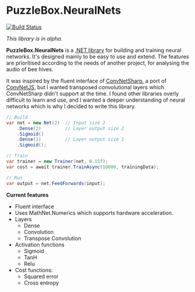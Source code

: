 # PuzzleBox.NeuralNets

[![Build Status](https://dev.azure.com/jasonkstevens/PuzzleBox.NeuralNets/_apis/build/status/JasonKStevens.PuzzleBox.NeuralNets?branchName=master)](https://dev.azure.com/jasonkstevens/PuzzleBox.NeuralNets/_build/latest?definitionId=1&branchName=master)

_This library is in alpha._

**PuzzleBox.NeuralNets** is a [.NET library](https://www.nuget.org/packages/PuzzleBox.NeuralNets/0.1.0) for building and training neural networks.  It's designed mainly to be easy to use and extend.  The features are prioritised according to the needs of another project, for analysing the audio of bee hives.

It was inspired by the fluent interface of [ConvNetSharp](https://github.com/cbovar/ConvNetSharp), a port of [ConvNetJS](https://github.com/karpathy/convnetjs), but I wanted transposed convolutional layers which ConvNetSharp didn't support at the time.  I found other libraries overly difficult to learn and use, and I wanted a deeper understanding of neural networks which is why I decided to write this library.

```c#
// Build
var net = new Net(2)  // Input size 2
    .Dense(2)         // Layer output size 2
    .Sigmoid()
    .Dense(1)         // Layer output size 1
    .Sigmoid();

// Train
var trainer = new Trainer(net, 0.15f);
var cost = await trainer.TrainAsync(10000, trainingData);

// Run
var output = net.FeedForwards(input);
```

**Current features**

* Fluent interface
* Uses MathNet.Numerics which supports hardware acceleration.
* Layers
  * Dense
  * Convolution
  * Transpose Convolution
* Activation functions
  * Sigmoid
  * TanH
  * Relu
* Cost functions:
  * Squared error
  * Cross entropy
